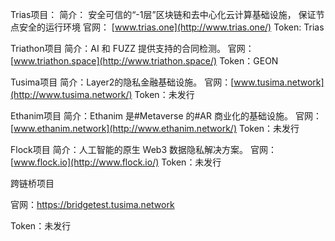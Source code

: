 Trias项目：
简介： 安全可信的“-1层”区块链和去中心化云计算基础设施， 保证节点安全的运行环境
官网： [www.trias.one](http://www.trias.one/)
Token: Trias

Triathon项目
简介：AI 和 FUZZ 提供支持的合同检测。
官网：[www.triathon.space](http://www.triathon.space/)
Token：GEON

Tusima项目
简介：Layer2的隐私金融基础设施。
官网：[www.tusima.network](http://www.tusima.network/)
Token：未发行

Ethanim项目
简介：Ethanim 是#Metaverse 的#AR 商业化的基础设施。
官网：[www.ethanim.network](http://www.ethanim.network/)
Token：未发行

Flock项目
简介：人工智能的原生 Web3 数据隐私解决方案。
官网：[www.flock.io](http://www.flock.io/)
Token：未发行



跨链桥项目

官网：https://bridgetest.tusima.network

Token：未发行